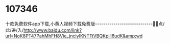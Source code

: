 # 107346
十款免费软件app下载,小黄人视频下载免费版----------------------------🍪🍪点/此/进/入/http://www.baidu.com/link?url=NoK8PT47PahMhFH8Vie_jnciyIKNTTtVBQKpill6udK&amp;wd
